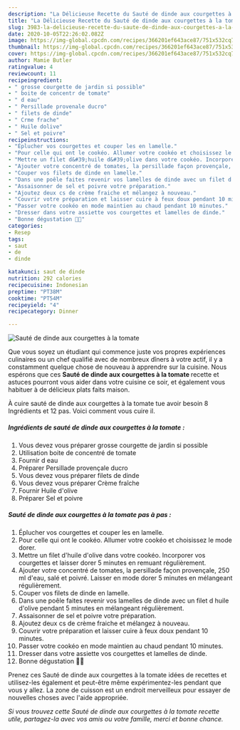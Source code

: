 ```yaml
---
description: "La Délicieuse Recette du Sauté de dinde aux courgettes à la tomate"
title: "La Délicieuse Recette du Sauté de dinde aux courgettes à la tomate"
slug: 3983-la-delicieuse-recette-du-saute-de-dinde-aux-courgettes-a-la-tomate
date: 2020-10-05T22:26:02.082Z
image: https://img-global.cpcdn.com/recipes/366201ef643ace87/751x532cq70/saute-de-dinde-aux-courgettes-a-la-tomate-photo-principale-de-la-recette.jpg
thumbnail: https://img-global.cpcdn.com/recipes/366201ef643ace87/751x532cq70/saute-de-dinde-aux-courgettes-a-la-tomate-photo-principale-de-la-recette.jpg
cover: https://img-global.cpcdn.com/recipes/366201ef643ace87/751x532cq70/saute-de-dinde-aux-courgettes-a-la-tomate-photo-principale-de-la-recette.jpg
author: Mamie Butler
ratingvalue: 4
reviewcount: 11
recipeingredient:
- " grosse courgette de jardin si possible"
- " boite de concentr de tomate"
- " d eau"
- " Persillade provenale ducro"
- " filets de dinde"
- " Crme frache"
- " Huile dolive"
- " Sel et poivre"
recipeinstructions:
- "Éplucher vos courgettes et couper les en lamelle."
- "Pour celle qui ont le cookéo. Allumer votre cookéo et choisissez le mode dorer."
- "Mettre un filet d&#39;huile d&#39;olive dans votre cookéo. Incorporer vos courgettes et laisser dorer 5 minutes en remuant régulièrement."
- "Ajouter votre concentré de tomates, la persillade façon provençale, 250 ml d&#39;eau, salé et poivré. Laisser en mode dorer 5 minutes en mélangeant régulièrement."
- "Couper vos filets de dinde en lamelle."
- "Dans une poêle faites revenir vos lamelles de dinde avec un filet d huile d&#39;olive pendant 5 minutes en mélangeant régulièrement."
- "Assaisonner de sel et poivre votre préparation."
- "Ajoutez deux cs de crème fraiche et mélangez à nouveau."
- "Couvrir votre préparation et laisser cuire à feux doux pendant 10 minutes."
- "Passer votre cookéo en mode maintien au chaud pendant 10 minutes."
- "Dresser dans votre assiette vos courgettes et lamelles de dinde."
- "Bonne dégustation 👩‍🍳"
categories:
- Resep
tags:
- saut
- de
- dinde

katakunci: saut de dinde 
nutrition: 292 calories
recipecuisine: Indonesian
preptime: "PT38M"
cooktime: "PT54M"
recipeyield: "4"
recipecategory: Dinner

---
```



![Sauté de dinde aux courgettes à la tomate](https://img-global.cpcdn.com/recipes/366201ef643ace87/751x532cq70/saute-de-dinde-aux-courgettes-a-la-tomate-photo-principale-de-la-recette.jpg)

Que vous soyez un étudiant qui commence juste vos propres expériences culinaires ou un chef qualifié avec de nombreux dîners à votre actif, il y a constamment quelque chose de nouveau à apprendre sur la cuisine. Nous espérons que ces <strong> Sauté de dinde aux courgettes à la tomate </strong> recette et astuces pourront vous aider dans votre cuisine ce soir, et également vous habituer à de délicieux plats faits maison.

<!--inarticleads1-->

À cuire sauté de dinde aux courgettes à la tomate tue avoir besoin 8 Ingrédients et 12 pas. Voici comment vous cuire il.

##### Ingrédients de sauté de dinde aux courgettes à la tomate :

1. Vous devez vous préparer  grosse courgette de jardin si possible
1. Utilisation  boite de concentré de tomate
1. Fournir  d eau
1. Préparer  Persillade provençale ducro
1. Vous devez vous préparer  filets de dinde
1. Vous devez vous préparer  Crème fraîche
1. Fournir  Huile d&#39;olive
1. Préparer  Sel et poivre




<!--inarticleads2-->

##### Sauté de dinde aux courgettes à la tomate pas à pas :

1. Éplucher vos courgettes et couper les en lamelle.
1. Pour celle qui ont le cookéo. Allumer votre cookéo et choisissez le mode dorer.
1. Mettre un filet d&#39;huile d&#39;olive dans votre cookéo. Incorporer vos courgettes et laisser dorer 5 minutes en remuant régulièrement.
1. Ajouter votre concentré de tomates, la persillade façon provençale, 250 ml d&#39;eau, salé et poivré. Laisser en mode dorer 5 minutes en mélangeant régulièrement.
1. Couper vos filets de dinde en lamelle.
1. Dans une poêle faites revenir vos lamelles de dinde avec un filet d huile d&#39;olive pendant 5 minutes en mélangeant régulièrement.
1. Assaisonner de sel et poivre votre préparation.
1. Ajoutez deux cs de crème fraiche et mélangez à nouveau.
1. Couvrir votre préparation et laisser cuire à feux doux pendant 10 minutes.
1. Passer votre cookéo en mode maintien au chaud pendant 10 minutes.
1. Dresser dans votre assiette vos courgettes et lamelles de dinde.
1. Bonne dégustation 👩‍🍳




<!--inarticleads1-->

<p>
Prenez ces Sauté de dinde aux courgettes à la tomate idées de recettes et utilisez-les également et peut-être même expérimentez-les pendant que vous y allez. La zone de cuisson est un endroit merveilleux pour essayer de nouvelles choses avec l'aide appropriée.
</p>

<p>
<i>Si vous trouvez cette Sauté de dinde aux courgettes à la tomate recette utile, partagez-la avec vos amis ou votre famille, merci et bonne chance.</i>
</p>
